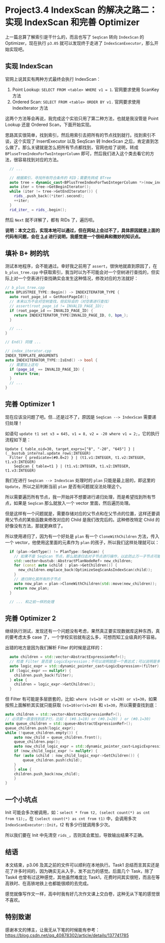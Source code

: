 # Project3.4 IndexScan 的解决之路二：实现 IndexScan 和完善 Optimizer

上一篇总算了解索引是干什么的，而且也写了 `SeqScan` 转向 `IndexScan` 的 Optimizer，现在执行 `p3.05` 就可以发现终于走进了 `IndexScanExecutor`，那么开始实现吧。

## 实现 IndexScan

官网上说其实有两种方式最终会执行 IndexScan：

1. Point Lookup: `SELECT FROM <table> WHERE v1 = 1`. 官网要求使用 ScanKey 方法
2. Ordered Scan: `SELECT FROM <table> ORDER BY v1.` 官网要求使用 IndexIterator 方法

这两个方法等会再说，我完成这个实验只用了第二种方法，也就是我没管是 Point Lookup 还是 Ordered Scan，下面开始实现。

思路其实很简单，找到索引，然后用索引去把所有的节点找到就行。找到索引不谈，这个实现了 InsertExecutor 以及 SeqScan 转 IndexScan 之后，肯定直到怎么做了。那么关键就是怎么把所有节点都找到，官网也给了说明，转成 `BPluseTreeIndexForTwoIntegerColumn` 即可，然后我们进入这个类去看它的方法，很容易找到对应的方法。

```cpp
  // ...

  // 根据索引，寻找所有符合条件的 RID；需要先转成 BTree
  auto tree = dynamic_cast<BPlusTreeIndexForTwoIntegerColumn *>(now_index);
  auto iter = tree->GetBeginIterator();
  while (iter != tree->GetEndIterator()) {
    rids_.push_back((*iter).second);
    ++iter;
  }
  rid_iter_ = rids_.begin();
```

然后 `Next` 就不详解了，都有 RIDs 了，遍历呗。

**说明：本文之后，实现本地可以通过，但在网站上会过不了，具体原因就是上面的代码有问题，会在 [3.d](./Project3.d.md) 进行说明，我感觉是一个很经典和微妙的知识点。**


## 填补 B+ 树的坑

测试本地程序，会不能通过。幸好我之前用了 `assert`，很快地就直到原因了，在 `b_plus_tree.cpp` 中获取索引，我当时以为不可能会对一个空树进行查找的，但实际上对一个空表进行查找确实会发生这种情况，修改对应的方法就好：

```cpp
// b_plus_tree.cpp
auto BPLUSTREE_TYPE::Begin() -> INDEXITERATOR_TYPE {
  auto root_page_id = GetRootPageId();
  // 本来以为不会对空树查找，但实际会的（对空表进行查找）
  // assert(root_page_id != INVALID_PAGE_ID);
  if (root_page_id == INVALID_PAGE_ID) {
    return INDEXITERATOR_TYPE(INVALID_PAGE_ID, 0, bpm_);
  }

  // ...
}

// End() 同理 ...

// index_iterator.cpp
INDEX_TEMPLATE_ARGUMENTS
auto INDEXITERATOR_TYPE::IsEnd() -> bool {
  // 需要加上这句
  if (page_id_ == INVALID_PAGE_ID) {
    return true;
  }
  // ...
}

```

## 完善 Optimizer 1

现在应该没问题了吧。但...还是过不了，原因是 `SeqScan --> IndexScan` 需要递归处理！

如语句 `update t1 set v3 = 645, v1 = 8, v2 = -20 where v1 = 2;`，它的执行流程如下是：

```
Update { table_oid=30, target_exprs=["8", "-20", "645"] } | (__bustub_internal.update_rows:INTEGER)
  Filter { predicate=(#0.0=2) } | (t1.v1:INTEGER, t1.v2:INTEGER, t1.v3:INTEGER)
    SeqScan { table=t1 } | (t1.v1:INTEGER, t1.v2:INTEGER, t1.v3:INTEGER)
```

我们在进行 `SeqScan --> IndexScan` 处理时的 `plan` 只能是最上层的，即这里的 `Update`，所以之前判断当前 `plan` 是否有问题就没法处理这个。

所以需要遍历所有节点，我一开始并不想要进行递归处理，而是希望找到所有节点，如果是 `SeqScan` 那么就放入一个 vector 里面，然后遍历处理。

但是这样有一个问题就是，需要存储对应的父节点和在父节点的位置，这样还要调用父节点的某些函数来修改对应的 Child 是我们改完后的。这种修改特定 Child 的好像没有方法，那就更麻烦了。

所以使用递归了，因为有一个好处是 `plan` 有一个 `CloneWithChildren` 方法，传入一个 vector，他使用这里面的元素作为 `plan` 的孩子，所以我们这样处理就可以：

```cpp
  if (plan->GetType() != PlanType::SeqScan) {
    // 如果不是 SeqScan 节点，那么就递归去对子节点进行操作，以此防止万一子节点可能是 SeqScan
    std::vector<bustub::AbstractPlanNodeRef> new_children;
    for (const auto &child : plan->GetChildren()) {
      new_children.emplace_back(OptimizeSeqScanAsIndexScan(child));
    }
    // 递归转化其所有的子节点
    auto now_plan = plan->CloneWithChildren(std::move(new_children));
    return now_plan;
  }

  // ... 和之前一样的处理
```

## 完善 Optimizer 2

继续执行测试，发现还有一个问题没有考虑，果然真正要实现数据库这种东西，真的要考虑太多 case 了，一个学校实验就有这么多，可想而知工业级真的不容易。

出错的地方是因为我们解析 Filter 的时候是这样的：

```cpp
  auto children = std::vector<AbstractExpressionRef>();
  // 检查 Filter 是否是 LogicExpression；不可以说明就是一个表达式；可以说明是多个表达式
  auto logic_expr = std::dynamic_pointer_cast<LogicExpression>(filter);
  if (logic_expr == nullptr) {
    children.push_back(filter);
  } else {
    children = logic_expr->GetChildren();
  }
```

但 Filter 有可能是多层嵌套的，比如: `where (v1=10 or v1=20) or v1=30`，如果按照上面解析其实就只能获取 `(v1=10)or(v1=20)` 和 `v1=30`，所以需要查找到底：

```cpp
auto children = std::vector<AbstractExpressionRef>();
// 必须要一直查找到底才行，比如 ( (#0.1=10) or (#0.1=20) ) or (#0.1=30)
auto queue_children = std::queue<AbstractExpressionRef>();
queue_children.push(logic_expr);
while (!queue_children.empty()) {
    auto now_child = queue_children.front();
    queue_children.pop();
    auto now_child_logic_expr = std::dynamic_pointer_cast<LogicExpression>(now_child);
    if (now_child_logic_expr != nullptr) {
    for (auto &child : now_child_logic_expr->GetChildren()) {
        queue_children.push(child);
    }
    } else {
    children.push_back(now_child);
    }
}
```

## 一个小坑点

Init 可能会多次被调用，如：`select * from t2, (select count(*) as cnt from t1);`，在 `(select count(*) as cnt from t1)` 中，会调用多次 `IndexScanExecutor::Init`，t2 有多少行就调用多少次。

所以我们要在 Init 中先清空 `rids_`，否则其会累加，导致输出结果不正确。


## 结语

本文结束，p3.06 及其之前的文件可以顺利在本地执行。Task1 总结而言其实还是花了许多时间的，因为确实无从入手，发不出力的感觉。后面几个 Task，除了 Task4 也曾有过这种感觉，其他虽然难度比 Task1，花费时间其实很短，而且在等高铁时、在高铁地铁上也都能很顺的去完成。

感觉就像写作文一样，高中时我有好几次作文课上交白卷，这种无从下笔的感觉很不喜欢。

## 特别致谢
感谢本文的博主，让我无从下笔的时候能有参考：https://blog.csdn.net/qq_40878302/article/details/137741785
